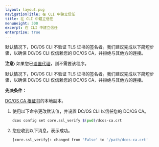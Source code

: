 ```yaml
---
layout: layout.pug
navigationTitle: 在 CLI 中建立信任
title: 在 CLI 中建立信任
menuWeight: 300
excerpt: 在 CLI 中建立信任
enterprise: true
---
```



 默认情况下，DC/OS CLI 不验证 TLS 证书的签名者。我们建议完成以下简短步骤，以确保 DC/OS CLI 仅信赖您的 DC/OS CA，并拒绝与其他方的连接。

<p class="message--note"><strong>注意: </strong>
如果您已<a href="/cn/1.11/security/ent/tls-ssl/haproxy-adminrouter/">设置代理</a>，则不需要该程序。</p>

默认情况下，DC/OS CLI 不验证 TLS 证书的签名者。我们建议完成以下简短步骤，以确保 DC/OS CLI 仅信赖您的 DC/OS CA，并拒绝与其他方的连接。

**先决条件：**


[DC/OS CA 根证书](/mesosphere/dcos/cn/1.11/security/ent/tls-ssl/get-cert/)的本地副本。

1. 使用以下命令更改默认值，并设置 DC/OS CLI 以信任您的 DC/OS CA。

   ```bash
   dcos config set core.ssl_verify $(pwd)/dcos-ca.crt
   ```

1. 您应收到以下消息，表示成功。

   ```bash
   [core.ssl_verify]: changed from 'False' to '/path/dcos-ca.crt'
   ```
